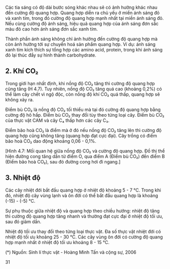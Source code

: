 Các tia sáng có độ dài bước sóng khác nhau sẽ có ảnh hưởng khác nhau đến cường độ quang hợp. Quang hợp diễn ra chủ yếu ở miền ánh sáng đỏ và xanh tím, trong đó cường độ quang hợp mạnh nhất tại miền ánh sáng đỏ. Nếu cùng cường độ ánh sáng, hiệu quả quang hợp của ánh sáng đơn sắc màu đỏ cao hơn ánh sáng đơn sắc xanh tím.

Thành phần ánh sáng không chỉ ảnh hưởng đến cường độ quang hợp mà còn ảnh hưởng tới sự chuyển hoá sản phẩm quang hợp. Ví dụ: ánh sáng xanh tím kích thích sự tổng hợp các amino acid, protein, trong khi ánh sáng đỏ lại thúc đẩy sự hình thành carbohydrate.

## 2. Khí CO₂

Trong giới hạn nhất định, khi nồng độ CO₂ tăng thì cường độ quang hợp cũng tăng (H 4.7). Tuy nhiên, nồng độ CO₂ tăng quá cao (khoảng 0,2%) có thể làm cây chết vì ngộ độc, còn nồng độ khí CO₂ quá thấp, quang hợp sẽ không xảy ra.

Điểm bù CO₂ là nồng độ CO₂ tối thiểu mà tại đó cường độ quang hợp bằng cường độ hô hấp. Điểm bù CO₂ thay đổi tùy theo từng loại cây. Điểm bù CO₂ của thực vật CAM và cây C₄ thấp hơn các cây C₃.

Điểm bão hoà CO₂ là điểm mà ở đó nếu nồng độ CO₂ tăng lên thì cường độ quang hợp cũng không tăng (quang hợp đạt cực đại). Cây trồng có điểm bão hoà CO₂ dao động khoảng 0,06 - 0,1%.

[Hình 4.7: Mối quan hệ giữa nồng độ CO₂ và cường độ quang hợp. Đồ thị thể hiện đường cong tăng dần từ điểm O, qua điểm A (Điểm bù CO₂) đến điểm B (Điểm bão hoà CO₂), sau đó đường cong hơi đi ngang.]

## 3. Nhiệt độ

Các cây nhiệt đới bắt đầu quang hợp ở nhiệt độ khoảng 5 - 7 °C. Trong khi đó, nhiệt độ cây vùng lạnh và ôn đới có thể bắt đầu quang hợp là khoảng (-15) - (-5) °C.

Sự phụ thuộc giữa nhiệt độ và quang hợp theo chiều hướng: nhiệt độ tăng thì cường độ quang hợp tăng nhanh và thường đạt cực đại ở nhiệt độ tối ưu, sau đó giảm dần.

Nhiệt độ tối ưu thay đổi theo từng loại thực vật. Đa số thực vật nhiệt đới có nhiệt độ tối ưu khoảng 25 - 30 °C. Các cây vùng ôn đới có cường độ quang hợp mạnh nhất ở nhiệt độ tối ưu khoảng 8 - 15 °C.

(*) Nguồn: Sinh lí thực vật - Hoàng Minh Tấn và cộng sự, 2006

31